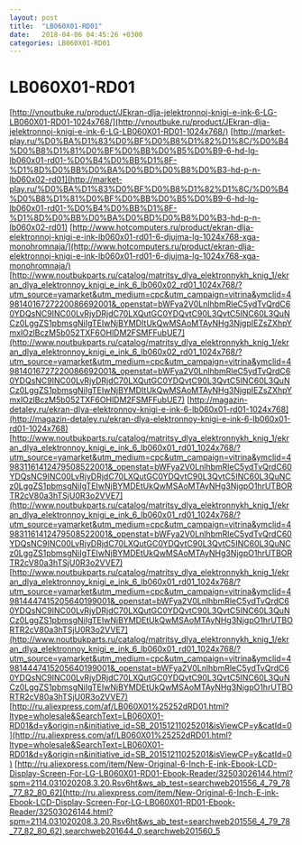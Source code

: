 ```yaml
---
layout: post
title:  "LB060X01-RD01"
date:   2018-04-06 04:45:26 +0300
categories: LB060X01-RD01
---
```


# LB060X01-RD01
[http://vnoutbuke.ru/product/JEkran-dlja-jelektronnoj-knigi-e-ink-6-LG-LB060X01-RD01-1024x768/](http://vnoutbuke.ru/product/JEkran-dlja-jelektronnoj-knigi-e-ink-6-LG-LB060X01-RD01-1024x768/)
[http://market-play.ru/%D0%BA%D1%83%D0%BF%D0%B8%D1%82%D1%8C/%D0%B4%D0%B8%D1%81%D0%BF%D0%BB%D0%B5%D0%B9-6-hd-lg-lb060x01-rd01-%D0%B4%D0%BB%D1%8F-%D1%8D%D0%BB%D0%BA%D0%BD%D0%B8%D0%B3-hd-p-n-lb060x02-rd01](http://market-play.ru/%D0%BA%D1%83%D0%BF%D0%B8%D1%82%D1%8C/%D0%B4%D0%B8%D1%81%D0%BF%D0%BB%D0%B5%D0%B9-6-hd-lg-lb060x01-rd01-%D0%B4%D0%BB%D1%8F-%D1%8D%D0%BB%D0%BA%D0%BD%D0%B8%D0%B3-hd-p-n-lb060x02-rd01)
[http://www.hotcomputers.ru/product/ekran-dlja-elektronnoj-knigi-e-ink-lb060x01-rd01-6-djujma-lg-1024x768-xga-monohromnaja/](http://www.hotcomputers.ru/product/ekran-dlja-elektronnoj-knigi-e-ink-lb060x01-rd01-6-djujma-lg-1024x768-xga-monohromnaja/)
[http://www.noutbukparts.ru/catalog/matritsy_dlya_elektronnykh_knig_1/ekran_dlya_elektronnoy_knigi_e_ink_6_lb060x02_rd01_1024x768/?utm_source=yamarket&utm_medium=cpc&utm_campaign=vitrina&ymclid=49814016727220086692001&_openstat=bWFya2V0LnlhbmRleC5ydTvQrdC60YDQsNC9INC00LvRjyDRjdC70LXQutGC0YDQvtC90L3QvtC5INC60L3QuNCz0LggZS1pbmsgNiIgTEIwNjBYMDItUkQwMSAoMTAyNHg3NjgpIEZsZXhpYmxlOzlBczM5b052TXF6OHlDM2FSMFFubUE7](http://www.noutbukparts.ru/catalog/matritsy_dlya_elektronnykh_knig_1/ekran_dlya_elektronnoy_knigi_e_ink_6_lb060x02_rd01_1024x768/?utm_source=yamarket&utm_medium=cpc&utm_campaign=vitrina&ymclid=49814016727220086692001&_openstat=bWFya2V0LnlhbmRleC5ydTvQrdC60YDQsNC9INC00LvRjyDRjdC70LXQutGC0YDQvtC90L3QvtC5INC60L3QuNCz0LggZS1pbmsgNiIgTEIwNjBYMDItUkQwMSAoMTAyNHg3NjgpIEZsZXhpYmxlOzlBczM5b052TXF6OHlDM2FSMFFubUE7)
[http://magazin-detaley.ru/ekran-dlya-elektronnoy-knigi-e-ink-6-lb060x01-rd01-1024x768](http://magazin-detaley.ru/ekran-dlya-elektronnoy-knigi-e-ink-6-lb060x01-rd01-1024x768)
[http://www.noutbukparts.ru/catalog/matritsy_dlya_elektronnykh_knig_1/ekran_dlya_elektronnoy_knigi_e_ink_6_lb060x01_rd01_1024x768/?utm_source=yamarket&utm_medium=cpc&utm_campaign=vitrina&ymclid=49831161412479508522001&_openstat=bWFya2V0LnlhbmRleC5ydTvQrdC60YDQsNC9INC00LvRjyDRjdC70LXQutGC0YDQvtC90L3QvtC5INC60L3QuNCz0LggZS1pbmsgNiIgTEIwNjBYMDEtUkQwMSAoMTAyNHg3NjgpO1hrUTBORTR2cV80a3hTSjU0R3o2VVE7](http://www.noutbukparts.ru/catalog/matritsy_dlya_elektronnykh_knig_1/ekran_dlya_elektronnoy_knigi_e_ink_6_lb060x01_rd01_1024x768/?utm_source=yamarket&utm_medium=cpc&utm_campaign=vitrina&ymclid=49831161412479508522001&_openstat=bWFya2V0LnlhbmRleC5ydTvQrdC60YDQsNC9INC00LvRjyDRjdC70LXQutGC0YDQvtC90L3QvtC5INC60L3QuNCz0LggZS1pbmsgNiIgTEIwNjBYMDEtUkQwMSAoMTAyNHg3NjgpO1hrUTBORTR2cV80a3hTSjU0R3o2VVE7)
[http://www.noutbukparts.ru/catalog/matritsy_dlya_elektronnykh_knig_1/ekran_dlya_elektronnoy_knigi_e_ink_6_lb060x01_rd01_1024x768/?utm_source=yamarket&utm_medium=cpc&utm_campaign=vitrina&ymclid=49814447415205640199001&_openstat=bWFya2V0LnlhbmRleC5ydTvQrdC60YDQsNC9INC00LvRjyDRjdC70LXQutGC0YDQvtC90L3QvtC5INC60L3QuNCz0LggZS1pbmsgNiIgTEIwNjBYMDEtUkQwMSAoMTAyNHg3NjgpO1hrUTBORTR2cV80a3hTSjU0R3o2VVE7](http://www.noutbukparts.ru/catalog/matritsy_dlya_elektronnykh_knig_1/ekran_dlya_elektronnoy_knigi_e_ink_6_lb060x01_rd01_1024x768/?utm_source=yamarket&utm_medium=cpc&utm_campaign=vitrina&ymclid=49814447415205640199001&_openstat=bWFya2V0LnlhbmRleC5ydTvQrdC60YDQsNC9INC00LvRjyDRjdC70LXQutGC0YDQvtC90L3QvtC5INC60L3QuNCz0LggZS1pbmsgNiIgTEIwNjBYMDEtUkQwMSAoMTAyNHg3NjgpO1hrUTBORTR2cV80a3hTSjU0R3o2VVE7)
[http://ru.aliexpress.com/af/LB060X01%25252dRD01.html?ltype=wholesale&SearchText=LB060X01-RD01&d=y&origin=n&initiative_id=SB_20151211025201&isViewCP=y&catId=0](http://ru.aliexpress.com/af/LB060X01%25252dRD01.html?ltype=wholesale&SearchText=LB060X01-RD01&d=y&origin=n&initiative_id=SB_20151211025201&isViewCP=y&catId=0)
[http://ru.aliexpress.com/item/New-Original-6-Inch-E-ink-Ebook-LCD-Display-Screen-For-LG-LB060X01-RD01-Ebook-Reader/32503026144.html?spm=2114.031020208.3.20.Rsv6ht&ws_ab_test=searchweb201556_4_79_78_77_82_80_62](http://ru.aliexpress.com/item/New-Original-6-Inch-E-ink-Ebook-LCD-Display-Screen-For-LG-LB060X01-RD01-Ebook-Reader/32503026144.html?spm=2114.031020208.3.20.Rsv6ht&ws_ab_test=searchweb201556_4_79_78_77_82_80_62),searchweb201644_0,searchweb201560_5